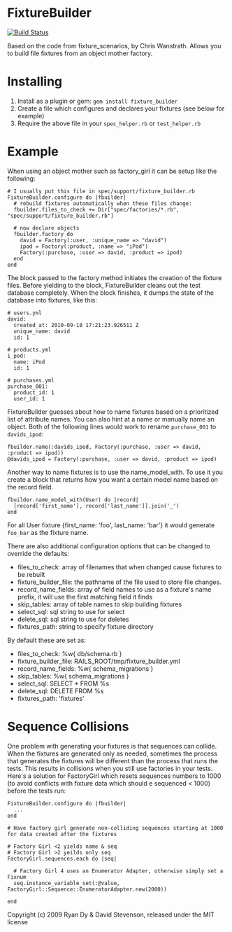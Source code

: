 FixtureBuilder
==============

[![Build Status](https://secure.travis-ci.org/rdy/fixture_builder.png)](http://travis-ci.org/rdy/fixture_builder)

Based on the code from fixture_scenarios, by Chris Wanstrath. Allows you to build file fixtures from an object mother factory.

Installing
==========

 1. Install as a plugin or gem:  `gem install fixture_builder`
 1. Create a file which configures and declares your fixtures (see below for example)
 1. Require the above file in your `spec_helper.rb` or `test_helper.rb`


Example
=======

When using an object mother such as factory_girl it can be setup like the following:

    # I usually put this file in spec/support/fixture_builder.rb
    FixtureBuilder.configure do |fbuilder|
      # rebuild fixtures automatically when these files change:
      fbuilder.files_to_check += Dir["spec/factories/*.rb", "spec/support/fixture_builder.rb"]

      # now declare objects
      fbuilder.factory do
        david = Factory(:user, :unique_name => "david")
        ipod = Factory(:product, :name => "iPod")
        Factory(:purchase, :user => david, :product => ipod)
      end
    end

The block passed to the factory method initiates the creation of the fixture files.  Before yielding to the block, FixtureBuilder cleans out the test database completely.  When the block finishes, it dumps the state of the database into fixtures, like this:

    # users.yml
    david:
      created_at: 2010-09-18 17:21:23.926511 Z
      unique_name: david
      id: 1

    # products.yml
    i_pod:
      name: iPod
      id: 1

    # purchases.yml
    purchase_001:
      product_id: 1
      user_id: 1

FixtureBuilder guesses about how to name fixtures based on a prioritized list of attribute names.  You can also hint at a name or manually name an object.  Both of the following lines would work to rename `purchase_001` to `davids_ipod`:

    fbuilder.name(:davids_ipod, Factory(:purchase, :user => david, :product => ipod))
    @davids_ipod = Factory(:purchase, :user => david, :product => ipod)

Another way to name fixtures is to use the name_model_with. To use it you create a block that returns how you want a certain model name based on the record field.

    fbuilder.name_model_with(User) do |record|
      [record['first_name'], record['last_name']].join('_')
    end

For all User fixture {first_name: 'foo', last_name: 'bar'} it would generate `foo_bar` as the fixture name.

There are also additional configuration options that can be changed to override the defaults:

 * files_to_check: array of filenames that when changed cause fixtures to be rebuilt
 * fixture_builder_file: the pathname of the file used to store file changes.
 * record_name_fields: array of field names to use as a fixture's name prefix, it will use the first matching field it finds
 * skip_tables: array of table names to skip building fixtures
 * select_sql: sql string to use for select
 * delete_sql: sql string to use for deletes
 * fixtures_path: string to specify fixture directory

By default these are set as:

 * files_to_check: %w{ db/schema.rb }
 * fixture_builder_file: RAILS_ROOT/tmp/fixture_builder.yml
 * record_name_fields: %w{ schema_migrations }
 * skip_tables: %w{ schema_migrations }
 * select_sql: SELECT * FROM %s
 * delete_sql: DELETE FROM %s
 * fixtures_path: 'fixtures'

Sequence Collisions
===================

One problem with generating your fixtures is that sequences can collide.  When the fixtures are generated only as needed, sometimes the process that generates the fixtures will be different than the process that runs the tests.  This results in collisions when you still use factories in your tests.  Here's a solution for FactoryGirl which resets sequences numbers to 1000 (to avoid conflicts with fixture data which should e sequenced < 1000) before the tests run:

    FixtureBuilder.configure do |fbuilder|
      ...
    end

    # Have factory girl generate non-colliding sequences starting at 1000 for data created after the fixtures
 
    # Factory Girl <2 yields name & seq
    # Factory Girl >2 yeilds only seq
    FactoryGirl.sequences.each do |seq|
     
      # Factory Girl 4 uses an Enumerator Adapter, otherwise simply set a Fixnum
      seq.instance_variable_set(:@value, FactoryGirl::Sequence::EnumeratorAdapter.new(2000))
      
    end

Copyright (c) 2009 Ryan Dy & David Stevenson, released under the MIT license
